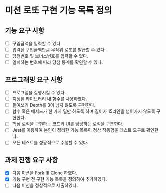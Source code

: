 # 미션 로또 구현 기능 목록 정의

## 기능 요구 사항

- [ ] 구입금액을 입력할 수 있다.
- [ ] 입력된 구입금액만큼 무작위 로또를 발급할 수 있다.
- [ ] 당첨번호 및 보너스번호를 입력할 수 있다.
- [ ] 일치하는 번호에 따라 당첨 통계를 확인할 수 있다.

## 프로그래밍 요구 사항

- [ ] 프로그램을 실행시킬 수 있다.
- [ ] 지정된 라이브러리 내 함수를 사용하였다.
- [ ] 들여쓰기 Depth를 3이 넘지 않도록 구현한다.
- [ ] 함수 혹은 메서드가 한 가지 일만 하도록 하며 길이가 15라인을 넘어가지 않도록 구현한다.
- [ ] 핵심 로직을 구현하는 코드와 UI를 담당하는 로직을 구분한다.
- [ ] Jest를 이용하여 본인이 정리한 기능 목록이 정상 작동함을 테스트 도구로 확인한다.
- [ ] 모든 테스트를 성공적으로 수행할 수 있다.

## 과제 진행 요구 사항

- [x] 다음 미션을 Fork 및 Clone 하였다.
- [x] 기능 구현 전 구현 기능 목록을 정의하여 추가하였다.
- [ ] 다음 미션을 정상적으로 제출하였다.

